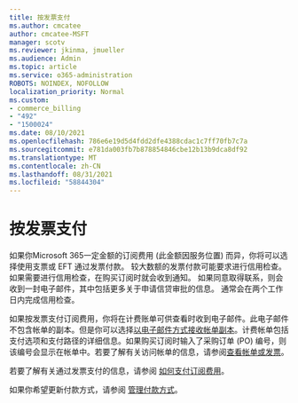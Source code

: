 ```yaml
---
title: 按发票支付
ms.author: cmcatee
author: cmcatee-MSFT
manager: scotv
ms.reviewer: jkinma, jmueller
ms.audience: Admin
ms.topic: article
ms.service: o365-administration
ROBOTS: NOINDEX, NOFOLLOW
localization_priority: Normal
ms.custom:
- commerce_billing
- "492"
- "1500024"
ms.date: 08/10/2021
ms.openlocfilehash: 786e6e19d5d4fdd2dfe4388cdac1c7ff70fb7c7a
ms.sourcegitcommit: e781da003fb7b878854846cbe12b13b9dca8df92
ms.translationtype: MT
ms.contentlocale: zh-CN
ms.lasthandoff: 08/31/2021
ms.locfileid: "58844304"
---
```

# <a name="pay-by-invoice"></a>按发票支付

如果你Microsoft 365一定金额的订阅费用 (此金额因服务位置) 而异，你将可以选择使用支票或 EFT 通过发票付款。 较大数额的发票付款可能要求进行信用检查。 如果需要进行信用检查，在购买订阅时就会收到通知。 如果同意取得联系，则会收到一封电子邮件，其中包括更多关于申请信贷审批的信息。 通常会在两个工作日内完成信用检查。

如果按发票支付订阅费用，你将在计费账单可供查看时收到电子邮件。此电子邮件不包含帐单的副本。但是你可以选择[以电子邮件方式接收帐单副本](https://docs.microsoft.com/microsoft-365/commerce/billing-and-payments/view-your-bill-or-invoice.md#receive-a-copy-of-your-billing-statement-in-email)。计费帐单包括支付选项和支付路径的详细信息。如果购买订阅时输入了采购订单 (PO) 编号，则该编号会显示在帐单中。若要了解有关访问帐单的信息，请参阅[查看帐单或发票](https://docs.microsoft.com/microsoft-365/commerce/billing-and-payments/view-your-bill-or-invoice)。

若要了解有关通过发票支付的信息，请参阅 [如何支付订阅费用](https://docs.microsoft.com/microsoft-365/commerce/billing-and-payments/pay-for-your-subscription)。

如果你希望更新付款方式，请参阅 [管理付款方式](https://docs.microsoft.com/microsoft-365/commerce/billing-and-payments/manage-payment-methods)。